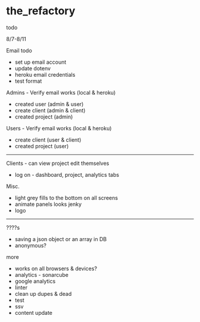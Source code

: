 # the_refactory

todo

8/7-8/11

Email todo
  - set up email account
  - update dotenv
  - heroku email credentials
  - test format

Admins - Verify email works (local & heroku)
  - created user (admin & user)
  - create client (admin & client)
  - created project (admin)

Users - Verify email works (local & heroku)
  - create client (user & client)
  - created project (user)

  *************************************

Clients - can view project edit themselves
  - log on - dashboard, project, analytics tabs

Misc.
  - light grey fills to the bottom on all screens
  - animate panels looks jenky
  - logo

*************************************

????s
  - saving a json object or an array in DB
  - anonymous?


more
  - works on all browsers & devices?
  - analytics - sonarcube
  - google analytics
  - linter
  - clean up dupes & dead
  - test
  - ssv
  - content update
